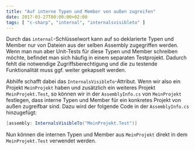 ```yaml
---
title: "Auf interne Typen und Member von außen zugreifen"
date: 2017-03-27T00:00:00+02:00
tags: [ "c-sharp", "internal", "internalsvisibleto" ]
---
```

Durch das `internal`-Schlüsselwort kann auf so deklarierte Typen und Member nur von Dateien aus der selben Assembly zugegriffen werden. Wenn man nun aber Unit-Tests für diese Typen und Member schreiben möchte, befindet man sich häufig in einem separaten Testprojekt. Dadurch fehlt die notwendige Zugriffsberechtigung und die zu testende Funktionalität muss ggf. weiter gekapselt werden.

Abhilfe schafft dabei das `InternalsVisibleTo`-Attribut. Wenn wir also ein Projekt `MeinProjekt` haben und zusätzlich ein weiteres Projekt `MeinProjekt.Test`, so können wir in der `AssemblyInfo.cs` von `MeinProjekt` festlegen, dass interne Typen und Member für ein konkretes Projekt von außen zugreifbar sind. Dazu wird der folgende Code in der `AssemblyInfo.cs` hinzugefügt:

```csharp
[assembly: InternalsVisibleTo("MeinProjekt.Test")]
```

Nun können die internen Typen und Member aus `MeinProjekt` direkt in dem `MeinProjekt.Test` verwendet werden.